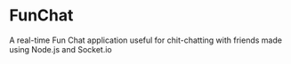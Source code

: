 # FunChat
A real-time Fun Chat application useful for chit-chatting with friends made using Node.js and Socket.io
